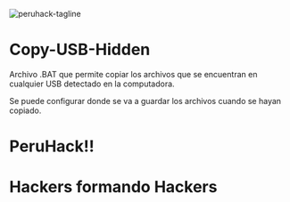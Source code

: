 ![peruhack-tagline](https://user-images.githubusercontent.com/29034954/53710489-7cbf8780-3e0b-11e9-8af7-38ecf5582690.png)

# Copy-USB-Hidden
Archivo .BAT que permite copiar los archivos que se encuentran en cualquier USB detectado en la computadora.

Se puede configurar donde se va a guardar los archivos cuando se hayan copiado.

# PeruHack!! 
# Hackers formando Hackers



